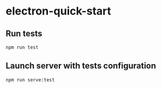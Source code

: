# electron-quick-start

## Run tests
`npm run test`

## Launch server with tests configuration
`npm run serve:test`
